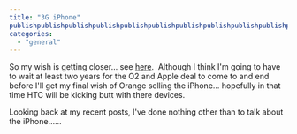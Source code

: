 ```yaml
---
title: "3G iPhone"
publishpublishpublishpublishpublishpublishpublishpublishpublishpublishpublishpublishpublishpublishpublishDate: "2008-06-09"
categories: 
  - "general"
---
```


So my wish is getting closer... see [here](http://www.engadget.com/2008/06/09/steve-jobs-keynote-live-from-wwdc-2008/).  Although I think I'm going to have to wait at least two years for the O2 and Apple deal to come to and end before I'll get my final wish of Orange selling the iPhone... hopefully in that time HTC will be kicking butt with there devices.

Looking back at my recent posts, I've done nothing other than to talk about the iPhone......
